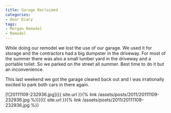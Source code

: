 ```yaml
---
title: Garage Reclaimed
categories:
- Dear Diary
tags:
- Morgan Remodel
- Remodel
---
```


While doing our remodel we lost the use of our garage. We used it for storage and the contractors had a big dumpster in the driveway. For most of the summer there was also a small lumber yard in the driveway and a portable toilet. So we parked on the street all summer. Best time to do it but an inconvenience.

This last weekend we got the garage cleared back out and I was irrationally excited to park both cars in there again.

[![20111109-232936.jpg]({{ site.url }}{% link /assets/posts/2011/20111109-232936.jpg %})]({{ site.url }}{% link /assets/posts/2011/20111109-232936.jpg %})
